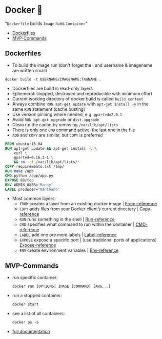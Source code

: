 # Docker :whale: 

"`Dockerfile` builds `Image` runs `Container`"

- [Dockerfiles](#Dockerfiles)
- [MVP-Commands](#MVP-Commands)

## Dockerfiles

- To build the image run (don't forget the . and username & imagename are written small)

`docker build -t USERNAME/IMAGENAME:TAGNAME .`  

- Dockerfiles are build in read-only layers
- Ephemeral: stopped, destroyed and reproducible with minimum effort
- Current working directory of docker build is called `build context`
- Always combine `RUN apt-get update` with `apt-get install -y` in the same `RUN` statement (cache busting)
- Use version pinning where needed, e.g. `gparted=2.0.1`
- Avoid `RUN apt-get upgrade` or `dist-upgrade`
- Clean up the cache by removing `/var/lib/apt/lists`
- There is only one `CMD` command active, the last one in the file
- `ADD` and `COPY` are similar, but `COPY` is preferred

```dockerfile
FROM ubuntu:18.04
RUN apt-get update && apt-get install -y \
	curl \
	gparted=0.16.1-1 \
	&& rm -rf /var/lib/apt/lists/*
COPY requirements.txt /tmp/
RUN make /app
CMD python /app/app.py
EXPOSE 80/tcp
ENV ADMIN_USER="Manny"
LABEL producer="Manthano"
```

- Most common layers:
   - `FROM` creates a layer from an existing docker image | [From-reference](https://docs.docker.com/engine/reference/builder/#from)
   - `COPY` adds files from your Docker client’s current directory | [Copy-reference](https://docs.docker.com/engine/reference/builder/#copy)
   - `RUN` runs something in the shell | [Run-reference](https://docs.docker.com/engine/reference/builder/#run)
   - `CMD` specifies what command to run within the container | [CMD-reference](https://docs.docker.com/engine/reference/builder/#cmd)
   - `LABEL` add one ore more labels | [Label-reference](https://docs.docker.com/engine/reference/builder/#label)
   - `EXPOSE` expose a specific port | (use traditional ports of applications) [Expose-reference](https://docs.docker.com/engine/reference/builder/#expose)
   - `ENV` create environment variables | [Env-reference](https://docs.docker.com/engine/reference/builder/#env)

## MVP-Commands

- run specific container:

   `docker run [OPTIONS] IMAGE [COMMAND] [ARG...]`

- run a stopped container:

   `docker start`

- see a list of all containers:

   `docker ps -a`

- [full documentation](https://docs.docker.com/engine/reference/commandline/run/)
